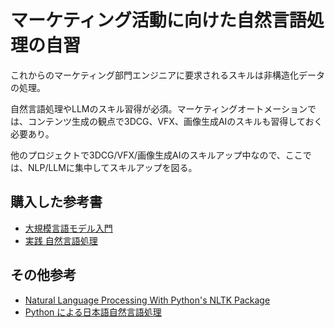 # マーケティング活動に向けた自然言語処理の自習

これからのマーケティング部門エンジニアに要求されるスキルは非構造化データの処理。

自然言語処理やLLMのスキル習得が必須。マーケティングオートメーションでは、コンテンツ生成の観点で3DCG、VFX、画像生成AIのスキルも習得しておく必要あり。

他のプロジェクトで3DCG/VFX/画像生成AIのスキルアップ中なので、ここでは、NLP/LLMに集中してスキルアップを図る。

## 購入した参考書

- [大規模言語モデル入門](https://gihyo.jp/book/2023/978-4-297-13633-8)
- [実践 自然言語処理](https://www.oreilly.co.jp/books/9784873119724/)

## その他参考

- [Natural Language Processing With Python's NLTK Package](https://realpython.com/nltk-nlp-python/#getting-started-with-pythons-nltk)
- [Python による日本語自然言語処理](https://www.nltk.org/book-jp/ch12.html)
 
